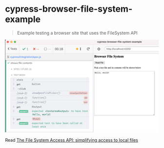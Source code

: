 # cypress-browser-file-system-example

> Example testing a browser site that uses the FileSystem API

![Stubbing window file APIs](./images/stub-file.png)

Read [The File System Access API: simplifying access to local files](https://web.dev/file-system-access/)
